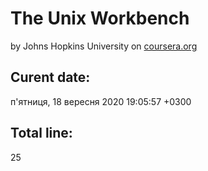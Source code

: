 # The Unix Workbench
by Johns Hopkins University on [coursera.org](https://www.coursera.org/)  
## Curent date: 
п'ятниця, 18 вересня 2020 19:05:57 +0300
## Total line: 
25
